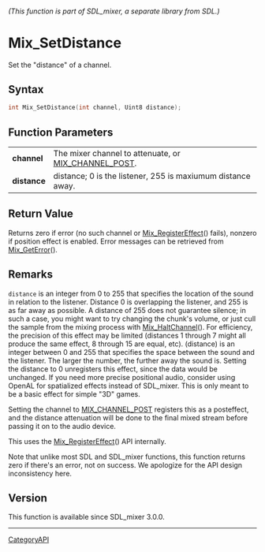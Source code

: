 ###### (This function is part of SDL_mixer, a separate library from SDL.)
# Mix_SetDistance

Set the "distance" of a channel.

## Syntax

```c
int Mix_SetDistance(int channel, Uint8 distance);

```

## Function Parameters

|                  |                                                                          |
| ---------------- | ------------------------------------------------------------------------ |
| **channel**      | The mixer channel to attenuate, or [MIX_CHANNEL_POST](MIX_CHANNEL_POST.md). |
| **distance**     | distance; 0 is the listener, 255 is maxiumum distance away.              |

## Return Value

Returns zero if error (no such channel or
[Mix_RegisterEffect](Mix_RegisterEffect.md)() fails), nonzero if position
effect is enabled. Error messages can be retrieved from
[Mix_GetError](Mix_GetError.md)().

## Remarks

`distance` is an integer from 0 to 255 that specifies the location of the
sound in relation to the listener. Distance 0 is overlapping the listener,
and 255 is as far away as possible. A distance of 255 does not guarantee
silence; in such a case, you might want to try changing the chunk's volume,
or just cull the sample from the mixing process with
[Mix_HaltChannel](Mix_HaltChannel.md)(). For efficiency, the precision of this
effect may be limited (distances 1 through 7 might all produce the same
effect, 8 through 15 are equal, etc). (distance) is an integer between 0
and 255 that specifies the space between the sound and the listener. The
larger the number, the further away the sound is. Setting the distance to 0
unregisters this effect, since the data would be unchanged. If you need
more precise positional audio, consider using OpenAL for spatialized
effects instead of SDL_mixer. This is only meant to be a basic effect for
simple "3D" games.

Setting the channel to [MIX_CHANNEL_POST](MIX_CHANNEL_POST.md) registers this
as a posteffect, and the distance attenuation will be done to the final
mixed stream before passing it on to the audio device.

This uses the [Mix_RegisterEffect](Mix_RegisterEffect.md)() API internally.

Note that unlike most SDL and SDL_mixer functions, this function returns
zero if there's an error, not on success. We apologize for the API design
inconsistency here.

## Version

This function is available since SDL_mixer 3.0.0.

----
[CategoryAPI](CategoryAPI.md)
